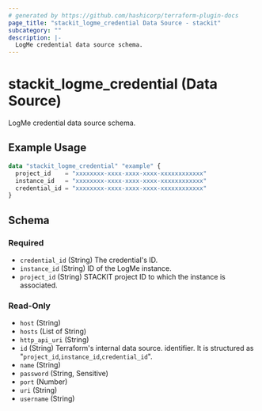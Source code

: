 ```yaml
---
# generated by https://github.com/hashicorp/terraform-plugin-docs
page_title: "stackit_logme_credential Data Source - stackit"
subcategory: ""
description: |-
  LogMe credential data source schema.
---
```


# stackit_logme_credential (Data Source)

LogMe credential data source schema.

## Example Usage

```terraform
data "stackit_logme_credential" "example" {
  project_id    = "xxxxxxxx-xxxx-xxxx-xxxx-xxxxxxxxxxxx"
  instance_id   = "xxxxxxxx-xxxx-xxxx-xxxx-xxxxxxxxxxxx"
  credential_id = "xxxxxxxx-xxxx-xxxx-xxxx-xxxxxxxxxxxx"
}
```

<!-- schema generated by tfplugindocs -->
## Schema

### Required

- `credential_id` (String) The credential's ID.
- `instance_id` (String) ID of the LogMe instance.
- `project_id` (String) STACKIT project ID to which the instance is associated.

### Read-Only

- `host` (String)
- `hosts` (List of String)
- `http_api_uri` (String)
- `id` (String) Terraform's internal data source. identifier. It is structured as "`project_id`,`instance_id`,`credential_id`".
- `name` (String)
- `password` (String, Sensitive)
- `port` (Number)
- `uri` (String)
- `username` (String)

